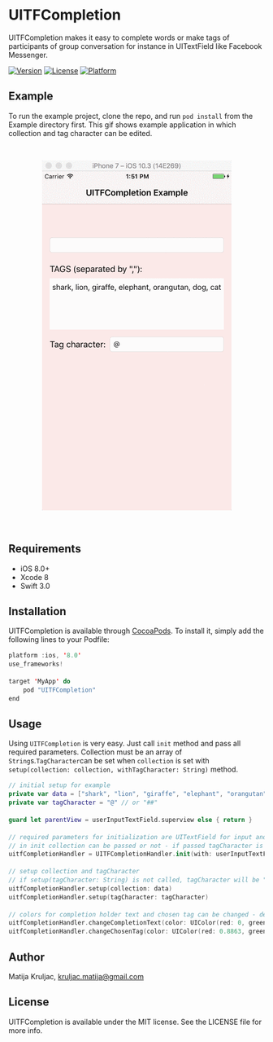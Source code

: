 # UITFCompletion

UITFCompletion makes it easy to complete words or make tags of participants of group conversation for instance in UITextField like Facebook Messenger.

[![Version](https://img.shields.io/cocoapods/v/UITFCompletion.svg?style=flat)](http://cocoapods.org/pods/UITFCompletion)
[![License](https://img.shields.io/cocoapods/l/UITFCompletion.svg?style=flat)](http://cocoapods.org/pods/UITFCompletion)
[![Platform](https://img.shields.io/cocoapods/p/UITFCompletion.svg?style=flat)](http://cocoapods.org/pods/UITFCompletion)

## Example

To run the example project, clone the repo, and run `pod install` from the Example directory first.
This gif shows example application in which collection and tag character can be edited.  

</br>
<p>
<p align="center">
  <img src="https://github.com/MatijaKruljac/UITFCompletion/blob/master/uitf_example_video.gif?raw=true" >
</p>
</br>

## Requirements

- iOS 8.0+
- Xcode 8
- Swift 3.0

## Installation

UITFCompletion is available through [CocoaPods](http://cocoapods.org). To install
it, simply add the following lines to your Podfile:

```swift
platform :ios, '8.0'
use_frameworks!

target 'MyApp' do
    pod "UITFCompletion"
end
```

## Usage

Using `UITFCompletion` is very easy. Just call `init` method and pass all required parameters.
Collection must be an array of `String`s.` TagCharacter `can be set when `collection` 
is set with `setup(collection: collection, withTagCharacter: String)` method.

```swift
// initial setup for example
private var data = ["shark", "lion", "giraffe", "elephant", "orangutan", "dog", "cat"]
private var tagCharacter = "@" // or "##"

guard let parentView = userInputTextField.superview else { return }

// required parameters for initialization are UITextField for input and its parent view
// in init collection can be passed or not - if passed tagCharacter is "@" as default
uitfCompletionHandler = UITFCompletionHandler.init(with: userInputTextField, withParentView: parentView)

// setup collection and tagCharacter
// if setup(tagCharacter: String) is not called, tagCharacter will be "@" as default
uitfCompletionHandler.setup(collection: data)
uitfCompletionHandler.setup(tagCharacter: tagCharacter)

// colors for completion holder text and chosen tag can be changed - default color is .blue
uitfCompletionHandler.changeCompletionText(color: UIColor(red: 0, green: 0.6275, blue: 0.2275, alpha: 1.0))
uitfCompletionHandler.changeChosenTag(color: UIColor(red: 0.8863, green: 0, blue: 0.0588, alpha: 1.0))
```

## Author

Matija Kruljac, kruljac.matija@gmail.com

## License

UITFCompletion is available under the MIT license. See the LICENSE file for more info.
